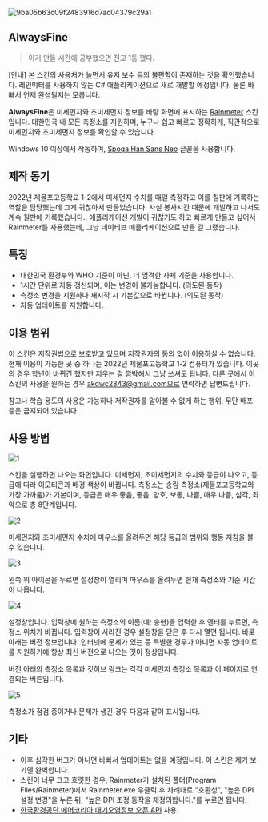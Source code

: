 ![9ba05b63c09f2483916d7ac04379c29a1](https://user-images.githubusercontent.com/75381985/219609891-932a76c6-b85d-44d2-b5a9-82e5b0841ad2.jpg)

## AlwaysFine
>이거 만들 시간에 공부했으면 전교 1등 했다.

[안내] 본 스킨의 사용처가 늘면서 유지 보수 등의 불편함이 존재하는 것을 확인했습니다. 레인미터를 사용하지 않는 C# 애플리케이션으로 새로 개발할 예정입니다. 물론 바빠서 언제 완성될지는 모릅니다.

**AlwaysFine**은 미세먼지와 초미세먼지 정보를 바탕 화면에 표시하는 [Rainmeter](https://www.rainmeter.net/) 스킨입니다. 대한민국 내 모든 측정소를 지원하며, 누구나 쉽고 빠르고 정확하게, 직관적으로 미세먼지와 초미세먼지 정보를 확인할 수 있습니다.

Windows 10 이상에서 작동하며, [Spoqa Han Sans Neo](https://spoqa.github.io/spoqa-han-sans) 글꼴을 사용합니다.

## 제작 동기
2022년 제물포고등학교 1-2에서 미세먼지 수치를 매일 측정하고 이를 칠판에 기록하는 역할을 담당했는데 그게 귀찮아서 만들었습니다. 사실 봉사시간 때문에 개발하고 나서도 계속 칠판에 기록했습니다.. 애플리케이션 개발이 귀찮기도 하고 빠르게 만들고 싶어서 Rainmeter를 사용했는데, 그냥 네이티브 애플리케이션으로 만들 걸 그랬습니다.

## 특징
 * 대한민국 환경부와 WHO 기준이 아닌, 더 엄격한 자체 기준을 사용합니다.
 * 1시간 단위로 자동 갱신되며, 이는 변경이 불가능합니다. (의도된 동작)
 * 측정소 변경을 지원하나 재시작 시 기본값으로 바뀝니다. (의도된 동작)
 * 자동 업데이트를 지원합니다.
 
## 이용 범위
이 스킨은 저작권법으로 보호받고 있으며 저작권자의 동의 없이 이용하실 수 없습니다. 현재 이용이 가능한 곳 중 하나는 2022년 제물포고등학교 1-2 컴퓨터가 있습니다. 이곳의 경우 학년이 바뀌긴 했지만 지우는 걸 깜박해서 그냥 쓰셔도 됩니다. 다른 곳에서 이 스킨의 사용을 원하는 경우 akdwc2843@gmail.com으로 연락하면 답변드립니다.

참고나 학습 용도의 사용은 가능하나 저작권자를 알아볼 수 없게 하는 행위, 무단 배포 등은 금지되어 있습니다.
 
## 사용 방법
![1](https://user-images.githubusercontent.com/75381985/219388588-dd9b30b7-b663-49f6-9942-12f658323cad.png)

스킨을 실행하면 나오는 화면입니다. 미세먼지, 초미세먼지의 수치와 등급이 나오고, 등급에 따라 이모티콘과 배경 색상이 바뀝니다. 측정소는 송림 측정소(제물포고등학교와 가장 가까움)가 기본이며, 등급은 매우 좋음, 좋음, 양호, 보통, 나쁨, 매우 나쁨, 심각, 최악으로 총 8단계입니다.

![2](https://user-images.githubusercontent.com/75381985/219388653-df439cec-fd23-4687-a782-c711826d8c6d.png)

미세먼지와 초미세먼지 수치에 마우스를 올려두면 해당 등급의 범위와 행동 지침을 볼 수 있습니다.

![3](https://user-images.githubusercontent.com/75381985/219388708-74f90d27-c51c-4913-859e-94a7091b27c5.png)

왼쪽 위 아이콘을 누르면 설정창이 열리며 마우스를 올려두면 현재 측정소와 기준 시간이 나옵니다.

![4](https://user-images.githubusercontent.com/75381985/219388756-0e6af852-766f-4964-bfc1-1bbfaa1a1fdf.png)

설정창입니다. 입력창에 원하는 측정소의 이름(예: 송현)을 입력한 후 엔터를 누르면, 측정소 위치가 바뀝니다. 입력창이 사라진 경우 설정창을 닫은 후 다시 열면 됩니다. 바로 아래는 버전 정보입니다. 인터넷에 문제가 있는 등 특별한 경우가 아니면 자동 업데이트를 지원하기에 항상 최신 버전으로 나오는 것이 정상입니다. 

버전 아래의 측정소 목록과 깃허브 링크는 각각 미세먼지 측정소 목록과 이 페이지로 연결되는 버튼입니다.

![5](https://user-images.githubusercontent.com/75381985/218766535-19fb3ba5-335f-43cb-b590-969b0d8ce1e5.png)

측정소가 점검 중이거나 문제가 생긴 경우 다음과 같이 표시됩니다.

## 기타
 * 이후 심각한 버그가 아니면 바빠서 업데이트는 없을 예정입니다. 이 스킨은 제가 보기엔 완벽합니다.
 * 스킨이 너무 크고 흐릿한 경우, Rainmeter가 설치된 폴더(Program Files/Rainmeter)에서 Rainmeter.exe 우클릭 후 차례대로 "호환성", "높은 DPI 설정 변경"을 누른 뒤, "높은 DPI 조정 동작을 재정의합니다."를 누르면 됩니다.
 * [한국환경공단 에어코리아 대기오염정보 오픈 API](https://www.data.go.kr/data/15073861/openapi.do) 사용.
